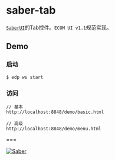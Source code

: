 # saber-tab

[`SaberUI`](https://github.com/ecomfe/saber-ui)的Tab控件。`ECOM UI v1.1`规范实现。


## Demo

### 启动

	$ edp ws start

### 访问
	
	// 基本
	http://localhost:8848/demo/basic.html
	
	// 高级
	http://localhost:8848/demo/menu.html


===

[![Saber](https://f.cloud.github.com/assets/157338/1485433/aeb5c72a-4714-11e3-87ae-7ef8ae66e605.png)](http://ecomfe.github.io/saber/)